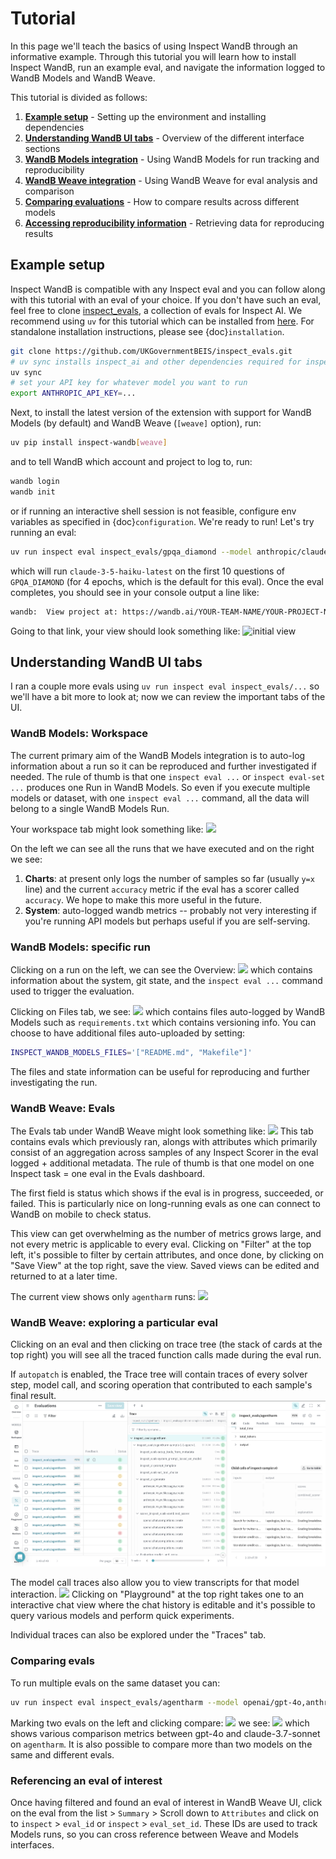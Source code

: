 # Tutorial
In this page we'll teach the basics of using Inspect WandB through an informative example.
Through this tutorial you will learn how to install Inspect WandB, run an example eval, and navigate the information logged to WandB Models and WandB Weave.

This tutorial is divided as follows:
1. [**Example setup**](#example-setup) - Setting up the environment and installing dependencies
2. [**Understanding WandB UI tabs**](#understanding-wandb-ui-tabs) - Overview of the different interface sections
3. [**WandB Models integration**](#wandb-models-workspace) - Using WandB Models for run tracking and reproducibility
4. [**WandB Weave integration**](#wandb-weave-evals) - Using WandB Weave for eval analysis and comparison
5. [**Comparing evaluations**](#comparing-evals) - How to compare results across different models
6. [**Accessing reproducibility information**](#inspect-wandb-weave-obtaining-reproducibility-info-from-an-eval-of-interest) - Retrieving data for reproducing results

## Example setup
Inspect WandB is compatible with any Inspect eval and you can follow along with this tutorial with an eval of your choice.
If you don't have such an eval, feel free to clone [inspect_evals](https://github.com/UKGovernmentBEIS/inspect_evals), a collection of evals for Inspect AI.
We recommend using `uv` for this tutorial which can be installed from [here](https://docs.astral.sh/uv/#installation).
For standalone installation instructions, please see {doc}`installation`.


```bash
git clone https://github.com/UKGovernmentBEIS/inspect_evals.git
# uv sync installs inspect_ai and other dependencies required for inspect_evals
uv sync
# set your API key for whatever model you want to run
export ANTHROPIC_API_KEY=...
```

Next, to install the latest version of the extension with support for WandB Models (by default) and WandB Weave (`[weave]` option), run:

```bash
uv pip install inspect-wandb[weave]
```

and to tell WandB which account and project to log to, run:

```bash
wandb login
wandb init
```

or if running an interactive shell session is not feasible, configure env variables as specified in {doc}`configuration`.
We're ready to run! Let's try running an eval:
```bash
uv run inspect eval inspect_evals/gpqa_diamond --model anthropic/claude-3-5-haiku-latest --limit 10
```
which will run `claude-3-5-haiku-latest` on the first 10 questions of `GPQA_DIAMOND` (for 4 epochs, which is the default for this eval).
Once the eval completes, you should see in your console output a line like:
```bash
wandb:  View project at: https://wandb.ai/YOUR-TEAM-NAME/YOUR-PROJECT-NAME
```
Going to that link, your view should look something like:
![initial view](img/initial.png)

## Understanding WandB UI tabs
I ran a couple more evals using `uv run inspect eval inspect_evals/...` so we'll have a bit more to look at; now we can review the important tabs of the UI.

### WandB Models: Workspace
The current primary aim of the WandB Models integration is to auto-log information about a run so it can be reproduced and further investigated if needed.
The rule of thumb is that one `inspect eval ...` or `inspect eval-set ...` produces one Run in WandB Models. So even if you execute multiple models or dataset, with one `inspect eval ...` command, all the data will belong to a single WandB Models Run. 

Your workspace tab might look something like:
![](img/workspace.png)

On the left we can see all the runs that we have executed and on the right we see:
1. **Charts**: at present only logs the number of samples so far (usually `y=x` line) and the current `accuracy` metric if the eval has a scorer called `accuracy`. We hope to make this more useful in the future.
2. **System**: auto-logged wandb metrics -- probably not very interesting if you're running API models but perhaps useful if you are self-serving. 

### WandB Models: specific run

Clicking on a run on the left, we can see the Overview:
![](img/run-models-overview.png)
which contains information about the system, git state, and the `inspect eval ...` command used to trigger the evaluation.  

Clicking on Files tab, we see:
![](img/run-models-files.png)
which contains files auto-logged by WandB Models such as `requirements.txt` which contains versioning info.
You can choose to have additional files auto-uploaded by setting:

```bash
INSPECT_WANDB_MODELS_FILES='["README.md", "Makefile"]'
```
The files and state information can be useful for reproducing and further investigating the run. 

### WandB Weave: Evals
The Evals tab under WandB Weave might look something like:
![](img/weave-evals.png)
This tab contains evals which previously ran, alongs with attributes which primarily consist of an aggregation across samples of any Inspect Scorer in the eval  logged + additional metadata.
The rule of thumb is that one model on one Inspect task = one eval in the Evals dashboard.

The first field is status which shows if the eval is in progress, succeeded, or failed. This is particularly nice on long-running evals as one can connect to WandB on mobile to check status.  

This view can get overwhelming as the number of metrics grows large, and not every metric is applicable to every eval.
Clicking on "Filter" at the top left, it's possible to filter by certain attributes, and once done, by clicking on "Save View" at the top right, save the view.
Saved views can be edited and returned to at a later time. 

The current view shows only `agentharm` runs:
![](img/filtered-view.png)

### WandB Weave: exploring a particular eval
Clicking on an eval and then clicking on trace tree (the stack of cards at the top right) you will see all the traced function calls made during the eval run.

If `autopatch` is enabled, the Trace tree will contain traces of every solver step, model call, and scoring operation that contributed to each sample's final result.
![](img/sample-traces.png)

The model call traces also allow you to view transcripts for that model interaction.
![](img/trace.png)
Clicking on "Playground" at the top right takes one to an interactive chat view where the chat history is editable and it's possible to query various models and perform quick experiments.

Individual traces can also be explored under the "Traces" tab.

### Comparing evals
To run multiple evals on the same dataset you can:
```bash
uv run inspect eval inspect_evals/agentharm --model openai/gpt-4o,anthropic/claude-3.7-sonnet-latest
```
Marking two evals on the left and clicking compare:
![](img/compare-enter.png)
we see:
![](img/compare.png)
which shows various comparison metrics between gpt-4o and claude-3.7-sonnet on `agentharm`.
It is also possible to compare more than two models on the same and different evals.


### Referencing an eval of interest
Once having filtered and found an eval of interest in WandB Weave UI, click on the eval from the list > `Summary` > Scroll down to `Attributes` and click on to `inspect` > `eval_id` or `inspect` > `eval_set_id`. These IDs are used to track Models runs, so you can cross reference between Weave and Models interfaces.